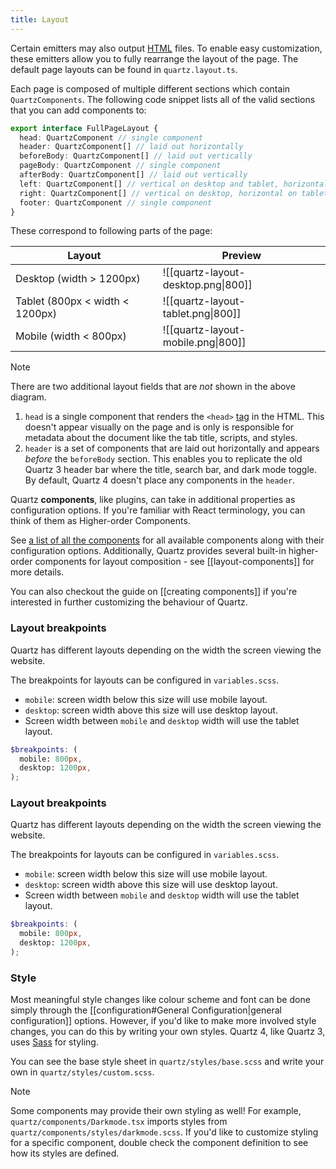 ```yaml
---
title: Layout
---
```


Certain emitters may also output [HTML](https://developer.mozilla.org/en-US/docs/Web/HTML) files. To enable easy customization, these emitters allow you to fully rearrange the layout of the page. The default page layouts can be found in `quartz.layout.ts`.

Each page is composed of multiple different sections which contain `QuartzComponents`. The following code snippet lists all of the valid sections that you can add components to:

```typescript title="quartz/cfg.ts"
export interface FullPageLayout {
  head: QuartzComponent // single component
  header: QuartzComponent[] // laid out horizontally
  beforeBody: QuartzComponent[] // laid out vertically
  pageBody: QuartzComponent // single component
  afterBody: QuartzComponent[] // laid out vertically
  left: QuartzComponent[] // vertical on desktop and tablet, horizontal on mobile
  right: QuartzComponent[] // vertical on desktop, horizontal on tablet and mobile
  footer: QuartzComponent // single component
}
```

These correspond to following parts of the page:

| Layout                          | Preview                             |
| ------------------------------- | ----------------------------------- |
| Desktop (width > 1200px)        | ![[quartz-layout-desktop.png\|800]] |
| Tablet (800px < width < 1200px) | ![[quartz-layout-tablet.png\|800]]  |
| Mobile (width < 800px)          | ![[quartz-layout-mobile.png\|800]]  |

> [!note]
> There are two additional layout fields that are _not_ shown in the above diagram.
>
> 1. `head` is a single component that renders the `<head>` [tag](https://developer.mozilla.org/en-US/docs/Web/HTML/Element/head) in the HTML. This doesn't appear visually on the page and is only is responsible for metadata about the document like the tab title, scripts, and styles.
> 2. `header` is a set of components that are laid out horizontally and appears _before_ the `beforeBody` section. This enables you to replicate the old Quartz 3 header bar where the title, search bar, and dark mode toggle. By default, Quartz 4 doesn't place any components in the `header`.

Quartz **components**, like plugins, can take in additional properties as configuration options. If you're familiar with React terminology, you can think of them as Higher-order Components.

See [a list of all the components](component.md) for all available components along with their configuration options. Additionally, Quartz provides several built-in higher-order components for layout composition - see [[layout-components]] for more details.

You can also checkout the guide on [[creating components]] if you're interested in further customizing the behaviour of Quartz.

### Layout breakpoints

Quartz has different layouts depending on the width the screen viewing the website.

The breakpoints for layouts can be configured in `variables.scss`.

- `mobile`: screen width below this size will use mobile layout.
- `desktop`: screen width above this size will use desktop layout.
- Screen width between `mobile` and `desktop` width will use the tablet layout.

```scss
$breakpoints: (
  mobile: 800px,
  desktop: 1200px,
);
```

### Layout breakpoints

Quartz has different layouts depending on the width the screen viewing the website.

The breakpoints for layouts can be configured in `variables.scss`.

- `mobile`: screen width below this size will use mobile layout.
- `desktop`: screen width above this size will use desktop layout.
- Screen width between `mobile` and `desktop` width will use the tablet layout.

```scss
$breakpoints: (
  mobile: 800px,
  desktop: 1200px,
);
```

### Style

Most meaningful style changes like colour scheme and font can be done simply through the [[configuration#General Configuration|general configuration]] options. However, if you'd like to make more involved style changes, you can do this by writing your own styles. Quartz 4, like Quartz 3, uses [Sass](https://sass-lang.com/guide/) for styling.

You can see the base style sheet in `quartz/styles/base.scss` and write your own in `quartz/styles/custom.scss`.

> [!note]
> Some components may provide their own styling as well! For example, `quartz/components/Darkmode.tsx` imports styles from `quartz/components/styles/darkmode.scss`. If you'd like to customize styling for a specific component, double check the component definition to see how its styles are defined.
